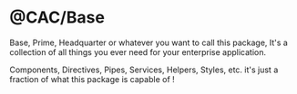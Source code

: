 # @CAC/Base

Base, Prime, Headquarter or whatever you want to call this package,
It's a collection of all things you ever need for your enterprise application.

Components, Directives, Pipes, Services, Helpers, Styles, etc. it's just a fraction
of what this package is capable of !


